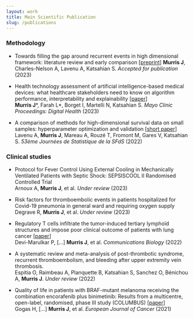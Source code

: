 ```yaml
---
layout: work
title: Main Scientific Publication
slug: /publications
---
```


### **Methodology**
* Towards filling the gap around recurrent events in high dimensional framework: literature review and early comparison [[preprint](https://arxiv.org/abs/2203.15694)] **Murris J**, Charles-Nelson A, Lavenu A, Katsahian S. *Accepted for publication* (2023)

* Health technology assessment of artificial intelligence-based medical devices: what healthcare stakeholders need to know on algorithm performance, interpretability and explainability [[paper](https://www.mcpdigitalhealth.org/article/S2949-7612(23)00010-X/fulltext)] <br> **Murris J**\*, Farah L\*, Borget I, Martelli N, Katsahian S. *Mayo Clinic Proceedings: Digital Health* (2023)

* A comparison of methods for high-dimensional survival data on small samples: hyperparameter optimization and validation [[short paper](https://jds22.sciencesconf.org/data/pages/LivretJdS22_version_longue.pdf)] <br> Lavenu A, **Murris J**, Mareau A, Rouzé T, Fromont M, Gares V, Katsahian S. *53ème Journées de Statistique de la SFdS* (2022)

### **Clinical studies**
* Protocol for Fever Control Using External Cooling in Mechanically Ventilated Patients with Septic Shock: SEPSISCOOL II Randomised Controlled Trial <br> Arnoux A, **Murris J**, et al. *Under review* (2023)

* Risk factors for thromboembolic events in patients hospitalized for Covid-19 pneumonia in general ward and requiring oxygen supply <br> Degrave R, **Murris J**, et al. *Under review* (2023)

* Regulatory T cells infiltrate the tumor-induced tertiary lymphoïd structures and impose poor clinical outcome of patients with lung cancer [[paper](https://www.nature.com/articles/s42003-022-04356-y)] <br> Devi-Marulkar P, […] **Murris J**, et al. *Communications Biology* (2022)

* A systematic review and meta-analysis of post-thrombotic syndrome, recurrent thromboembolism, and bleeding after upper extremity vein thrombosis. <br> Espitia O, Raimbeau A, Planquette B, Katsahian S, Sanchez O, Bénichou A, **Murris J**. *Under review* (2022)

* Quality of life in patients with BRAF-mutant melanoma receiving the combination encorafenib plus binimetinib: Results from a multicentre, open-label, randomised, phase III study (COLUMBUS) [[paper](https://pubmed.ncbi.nlm.nih.gov/34091420/)] <br> Gogas H, […] **Murris J**, et al. *European Journal of Cancer* (2021)
